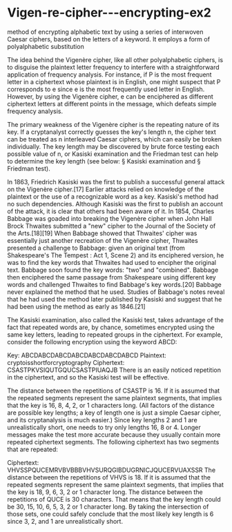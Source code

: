 # Vigen-re-cipher---encrypting-ex2

method of encrypting alphabetic text by using a series of interwoven Caesar ciphers, based on the letters of a keyword. It employs a form of polyalphabetic substitution

The idea behind the Vigenère cipher, like all other polyalphabetic ciphers, is to disguise the plaintext letter frequency to interfere with a straightforward application of frequency analysis. For instance, if P is the most frequent letter in a ciphertext whose plaintext is in English, one might suspect that P corresponds to e since e is the most frequently used letter in English. However, by using the Vigenère cipher, e can be enciphered as different ciphertext letters at different points in the message, which defeats simple frequency analysis.

The primary weakness of the Vigenère cipher is the repeating nature of its key. If a cryptanalyst correctly guesses the key's length n, the cipher text can be treated as n interleaved Caesar ciphers, which can easily be broken individually. The key length may be discovered by brute force testing each possible value of n, or Kasiski examination and the Friedman test can help to determine the key length (see below: § Kasiski examination and § Friedman test).

In 1863, Friedrich Kasiski was the first to publish a successful general attack on the Vigenère cipher.[17] Earlier attacks relied on knowledge of the plaintext or the use of a recognizable word as a key. Kasiski's method had no such dependencies. Although Kasiski was the first to publish an account of the attack, it is clear that others had been aware of it. In 1854, Charles Babbage was goaded into breaking the Vigenère cipher when John Hall Brock Thwaites submitted a "new" cipher to the Journal of the Society of the Arts.[18][19] When Babbage showed that Thwaites' cipher was essentially just another recreation of the Vigenère cipher, Thwaites presented a challenge to Babbage: given an original text (from Shakespeare's The Tempest : Act 1, Scene 2) and its enciphered version, he was to find the key words that Thwaites had used to encipher the original text. Babbage soon found the key words: "two" and "combined". Babbage then enciphered the same passage from Shakespeare using different key words and challenged Thwaites to find Babbage's key words.[20] Babbage never explained the method that he used. Studies of Babbage's notes reveal that he had used the method later published by Kasiski and suggest that he had been using the method as early as 1846.[21]

The Kasiski examination, also called the Kasiski test, takes advantage of the fact that repeated words are, by chance, sometimes encrypted using the same key letters, leading to repeated groups in the ciphertext. For example, consider the following encryption using the keyword ABCD:

Key:        ABCDABCDABCDABCDABCDABCDABCD
Plaintext:  cryptoisshortforcryptography
Ciphertext: CSASTPKVSIQUTGQUCSASTPIUAQJB
There is an easily noticed repetition in the ciphertext, and so the Kasiski test will be effective.

The distance between the repetitions of CSASTP is 16. If it is assumed that the repeated segments represent the same plaintext segments, that implies that the key is 16, 8, 4, 2, or 1 characters long. (All factors of the distance are possible key lengths; a key of length one is just a simple Caesar cipher, and its cryptanalysis is much easier.) Since key lengths 2 and 1 are unrealistically short, one needs to try only lengths 16, 8 or 4. Longer messages make the test more accurate because they usually contain more repeated ciphertext segments. The following ciphertext has two segments that are repeated:

Ciphertext: VHVSSPQUCEMRVBVBBBVHVSURQGIBDUGRNICJQUCERVUAXSSR
The distance between the repetitions of VHVS is 18. If it is assumed that the repeated segments represent the same plaintext segments, that implies that the key is 18, 9, 6, 3, 2 or 1 character long. The distance between the repetitions of QUCE is 30 characters. That means that the key length could be 30, 15, 10, 6, 5, 3, 2 or 1 character long. By taking the intersection of those sets, one could safely conclude that the most likely key length is 6 since 3, 2, and 1 are unrealistically short.   
   
   
